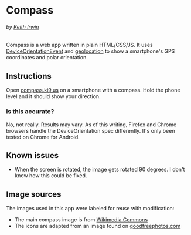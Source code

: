 # Compass
###### by [Keith Irwin](https://keithirwin.us/)

Compass is a web app written in plain HTML/CSS/JS.  It uses [DeviceOrientationEvent](https://developer.mozilla.org/en-US/docs/Web/API/DeviceOrientationEvent) and [geolocation](https://developer.mozilla.org/en-US/docs/Web/API/Geolocation) to show a smartphone's GPS coordinates and polar orientation.  

## Instructions

Open [compass.ki9.us](https://compass.ki9.us/) on a smartphone with a compass.  Hold the phone level and it should show your direction.  

### Is this accurate? 

No, not really.  Results may vary.  As of this writing, Firefox and Chrome browsers handle the DeviceOrientation spec differently.  It's only been tested on Chrome for Android.  

## Known issues

* When the screen is rotated, the image gets rotated 90 degrees.  I don't know how this could be fixed. 

## Image sources

The images used in this app were labeled for reuse with modification:

* The main compass image is from [Wikimedia Commons](https://commons.wikimedia.org/wiki/File:Compass_rose_nesw.svg)
* The icons are adapted from an image found on [goodfreephotos.com](https://www.goodfreephotos.com/vector-images/compass-rose-vector-clipart.png.php)
